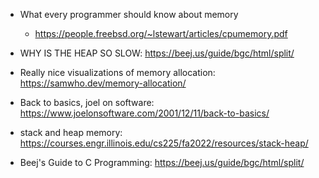 - What every programmer should know about memory
	- https://people.freebsd.org/~lstewart/articles/cpumemory.pdf



- WHY IS THE HEAP SO SLOW: https://beej.us/guide/bgc/html/split/
- Really nice visualizations of memory allocation: https://samwho.dev/memory-allocation/
- Back to basics, joel on software: https://www.joelonsoftware.com/2001/12/11/back-to-basics/
- stack and heap memory: https://courses.engr.illinois.edu/cs225/fa2022/resources/stack-heap/
- Beej's Guide to C Programming: https://beej.us/guide/bgc/html/split/